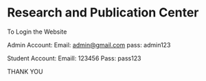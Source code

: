 # Research and Publication Center

To Login the Website

Admin Account:
Email: admin@gmail.com
pass: admin123

Student Account:
Emaill: 123456
Pass: pass123

THANK YOU
